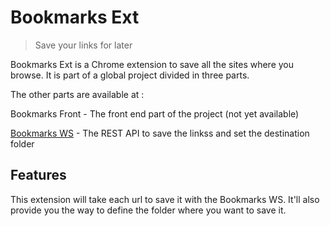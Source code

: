 Bookmarks Ext
============

> Save your links for later

Bookmarks Ext is a Chrome extension to save all the sites where you browse. It is part of a global project divided in three parts.

The other parts are available at :

Bookmarks Front - The front end part of the project (not yet available)

[Bookmarks WS](https://github.com/skurty/bookmarks-ws) - The REST API to save the linkss and set the destination folder

## Features

This extension will take each url to save it with the Bookmarks WS. It'll also provide you the way to define the folder where you want to save it.
